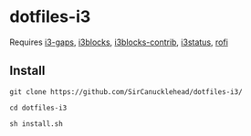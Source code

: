 # dotfiles-i3

Requires [i3-gaps](https://github.com/Airblader/i3), [i3blocks](https://vivien.github.io/i3blocks/), [i3blocks-contrib](https://github.com/vivien/i3blocks-contrib), [i3status](https://github.com/i3/i3status), [rofi](https://github.com/davatorium/rofi)

## Install 

`git clone https://github.com/SirCanucklehead/dotfiles-i3/`

`cd dotfiles-i3`

`sh install.sh`
